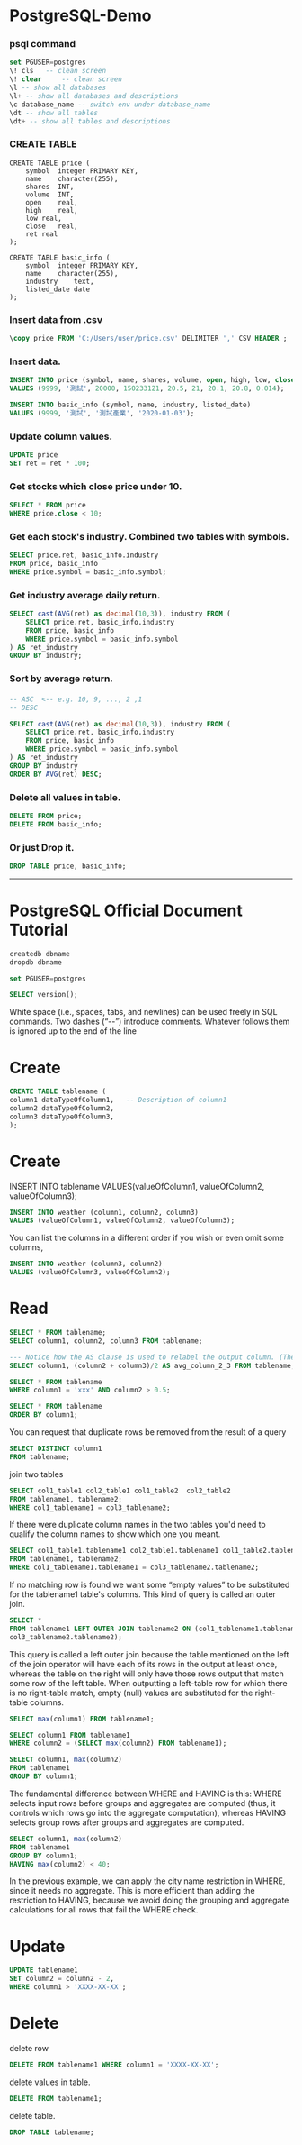 # PostgreSQL-Demo

### psql command
```SQL
set PGUSER=postgres
\! cls   -- clean screen
\! clear     -- clean screen
\l -- show all databases
\l+ -- show all databases and descriptions
\c database_name -- switch env under database_name
\dt -- show all tables
\dt+ -- show all tables and descriptions
```

### CREATE TABLE

```SQL=
CREATE TABLE price (
	symbol 	integer PRIMARY KEY,
	name	character(255),
	shares	INT,
	volume	INT,
	open	real,
	high	real,
	low	real,
	close	real,
	ret	real
);

CREATE TABLE basic_info (
	symbol 	integer PRIMARY KEY,
	name	character(255),
	industry    text,
	listed_date date
);
```

### Insert data from .csv
```SQL
\copy price FROM 'C:/Users/user/price.csv' DELIMITER ',' CSV HEADER ;
```


### Insert data.
```SQL
INSERT INTO price (symbol, name, shares, volume, open, high, low, close, ret)
VALUES (9999, '測試', 20000, 150233121, 20.5, 21, 20.1, 20.8, 0.014);

INSERT INTO basic_info (symbol, name, industry, listed_date)
VALUES (9999, '測試', '測試產業', '2020-01-03');
```

### Update column values.
```SQL
UPDATE price
SET ret = ret * 100;
```


### Get stocks which close price under 10. 
```SQL
SELECT * FROM price
WHERE price.close < 10;
```

### Get each stock's industry. Combined two tables with symbols.
```SQL
SELECT price.ret, basic_info.industry
FROM price, basic_info
WHERE price.symbol = basic_info.symbol;
```

### Get industry average daily return.
```SQL
SELECT cast(AVG(ret) as decimal(10,3)), industry FROM (
	SELECT price.ret, basic_info.industry
	FROM price, basic_info
	WHERE price.symbol = basic_info.symbol
) AS ret_industry
GROUP BY industry;
```

### Sort by average return.
#### 
```SQL
-- ASC  <-- e.g. 10, 9, ..., 2 ,1
-- DESC 

SELECT cast(AVG(ret) as decimal(10,3)), industry FROM (
	SELECT price.ret, basic_info.industry
	FROM price, basic_info
	WHERE price.symbol = basic_info.symbol
) AS ret_industry
GROUP BY industry
ORDER BY AVG(ret) DESC;
```

### Delete all values in table.
```SQL
DELETE FROM price;
DELETE FROM basic_info;
```

### Or just Drop it.

```SQL
DROP TABLE price, basic_info;
```

---

# PostgreSQL Official Document Tutorial

```SQL
createdb dbname
dropdb dbname

set PGUSER=postgres

SELECT version();
```

White space (i.e., spaces, tabs, and newlines) can be used freely in SQL commands.
Two dashes (“--”) introduce comments. Whatever follows them is ignored up to the end of the line


# Create
```SQL
CREATE TABLE tablename (
column1 dataTypeOfColumn1,   -- Description of column1
column2 dataTypeOfColumn2,
column3 dataTypeOfColumn3,
);
```



# Create
INSERT INTO tablename VALUES(valueOfColumn1, valueOfColumn2, valueOfColumn3);
```SQL
INSERT INTO weather (column1, column2, column3)
VALUES (valueOfColumn1, valueOfColumn2, valueOfColumn3);
```

You can list the columns in a different order if you wish or even omit some columns,
```SQL
INSERT INTO weather (column3, column2)
VALUES (valueOfColumn3, valueOfColumn2);
```

# Read
```SQL
SELECT * FROM tablename;
SELECT column1, column2, column3 FROM tablename;
```

```SQL
--- Notice how the AS clause is used to relabel the output column. (The AS clause is optional.)
SELECT column1, (column2 + column3)/2 AS avg_column_2_3 FROM tablename;
```

```SQL
SELECT * FROM tablename
WHERE column1 = 'xxx' AND column2 > 0.5;
```

```SQL
SELECT * FROM tablename
ORDER BY column1;
```

You can request that duplicate rows be removed from the result of a query
```SQL
SELECT DISTINCT column1
FROM tablename;
```

join two tables
```SQL
SELECT col1_table1 col2_table1 col1_table2  col2_table2
FROM tablename1, tablename2;
WHERE col1_tablename1 = col3_tablename2;
```

If there were duplicate column names in the two tables you'd need to qualify the column names to show which one you meant.
```SQL
SELECT col1_table1.tablename1 col2_table1.tablename1 col1_table2.tablename2  col2_table2.tablename2
FROM tablename1, tablename2;
WHERE col1_tablename1.tablename1 = col3_tablename2.tablename2;
```

If no matching row is found we want some “empty values” to be substituted for the tablename1 table's columns. This kind of query is called an outer join.

```SQL
SELECT *
FROM tablename1 LEFT OUTER JOIN tablename2 ON (col1_tablename1.tablename1 =
col3_tablename2.tablename2);
```

This query is called a left outer join because the table mentioned on the left of the join operator will have
each of its rows in the output at least once, whereas the table on the right will only have those rows output
that match some row of the left table. When outputting a left-table row for which there is no right-table
match, empty (null) values are substituted for the right-table columns.


```SQL
SELECT max(column1) FROM tablename1;

SELECT column1 FROM tablename1
WHERE column2 = (SELECT max(column2) FROM tablename1);
```

```SQL
SELECT column1, max(column2)
FROM tablename1
GROUP BY column1;
```

The fundamental difference between WHERE and HAVING is this: WHERE selects input rows before groups
and aggregates are computed (thus, it controls which rows go into the aggregate computation), whereas
HAVING selects group rows after groups and aggregates are computed.

```SQL
SELECT column1, max(column2)
FROM tablename1
GROUP BY column1;
HAVING max(column2) < 40;
```

In the previous example, we can apply the city name restriction in WHERE, since it needs no aggregate.
This is more efficient than adding the restriction to HAVING, because we avoid doing the grouping and
aggregate calculations for all rows that fail the WHERE check.


# Update
```SQL
UPDATE tablename1
SET column2 = column2 - 2,
WHERE column1 > 'XXXX-XX-XX';
```

# Delete

delete row
```SQL
DELETE FROM tablename1 WHERE column1 = 'XXXX-XX-XX';
```

delete values in table.
```SQL
DELETE FROM tablename1;
```

delete table.
```SQL
DROP TABLE tablename;
```
